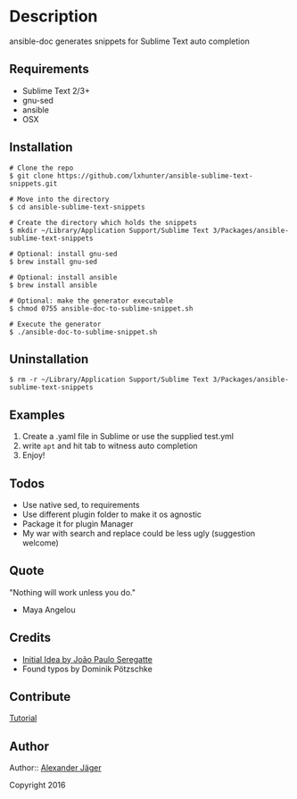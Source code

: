 # Description

ansible-doc generates snippets for Sublime Text auto completion

## Requirements

- Sublime Text 2/3+
- gnu-sed
- ansible
- OSX

## Installation

```shell
# Clone the repo
$ git clone https://github.com/lxhunter/ansible-sublime-text-snippets.git

# Move into the directory
$ cd ansible-sublime-text-snippets

# Create the directory which holds the snippets
$ mkdir ~/Library/Application Support/Sublime Text 3/Packages/ansible-sublime-text-snippets

# Optional: install gnu-sed
$ brew install gnu-sed

# Optional: install ansible
$ brew install ansible

# Optional: make the generator executable
$ chmod 0755 ansible-doc-to-sublime-snippet.sh

# Execute the generator
$ ./ansible-doc-to-sublime-snippet.sh
```

## Uninstallation

```shell
$ rm -r ~/Library/Application Support/Sublime Text 3/Packages/ansible-sublime-text-snippets
```

## Examples

1. Create a .yaml file in Sublime or use the supplied test.yml
2. write ```apt``` and hit tab to witness auto completion 
3. Enjoy!

## Todos

* Use native sed, to requirements 
* Use different plugin folder to make it os agnostic
* Package it for plugin Manager
* My war with search and replace could be less ugly (suggestion welcome)

## Quote

"Nothing will work unless you do." 
- Maya Angelou

## Credits

* [Initial Idea by João Paulo Seregatte](https://github.com/seregatte/AnsibleSnippets)
* Found typos by Dominik Pötzschke

## Contribute

[Tutorial](http://kbroman.github.io/github_tutorial/pages/fork.html)

## Author

Author:: [Alexander Jäger](https://github.com/lxhunter)

Copyright 2016
